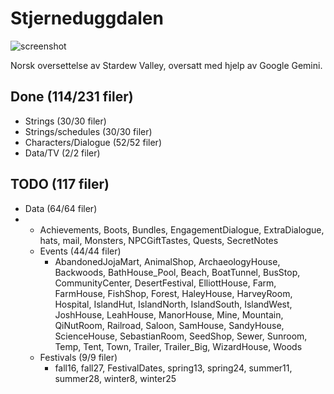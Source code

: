 # Stjerneduggdalen

![screenshot](Gemini_Generated_Stjerneduggdalen_logo.png)

Norsk oversettelse av Stardew Valley, oversatt med hjelp av Google Gemini.

## Done (114/231 filer)
- Strings (30/30 filer)
- Strings/schedules (30/30 filer)
- Characters/Dialogue (52/52 filer)
- Data/TV (2/2 filer)

## TODO (117 filer)
- Data (64/64 filer)
- - Achievements, Boots, Bundles, EngagementDialogue, ExtraDialogue, hats, mail, Monsters, NPCGiftTastes, Quests, SecretNotes
  - Events (44/44 filer)
    - AbandonedJojaMart, AnimalShop, ArchaeologyHouse, Backwoods, BathHouse_Pool, Beach, BoatTunnel, BusStop, CommunityCenter, DesertFestival, ElliottHouse, Farm, FarmHouse, FishShop, Forest, HaleyHouse, HarveyRoom, Hospital, IslandHut, IslandNorth, IslandSouth, IslandWest, JoshHouse, LeahHouse, ManorHouse, Mine, Mountain, QiNutRoom, Railroad, Saloon, SamHouse, SandyHouse, ScienceHouse, SebastianRoom, SeedShop, Sewer, Sunroom, Temp, Tent, Town, Trailer, Trailer_Big, WizardHouse, Woods
  - Festivals (9/9 filer)
    - fall16, fall27, FestivalDates, spring13, spring24, summer11, summer28, winter8, winter25
  